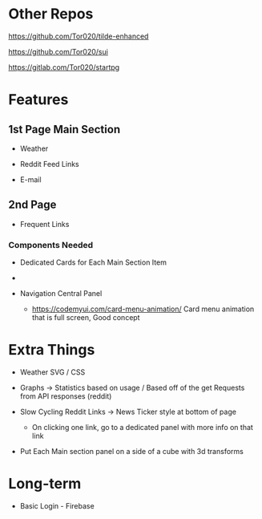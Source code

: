# Other Repos

https://github.com/Tor020/tilde-enhanced


https://github.com/Tor020/sui


https://gitlab.com/Tor020/startpg

# Features

## 1st Page Main Section

- Weather

- Reddit Feed Links

- E-mail

## 2nd Page 

- Frequent Links


### Components Needed

- Dedicated Cards for Each Main Section Item
- 


- Navigation Central Panel
  - https://codemyui.com/card-menu-animation/ Card menu animation that is full screen, Good concept

# Extra Things

- Weather SVG / CSS 
<!-- 
     https://codemyui.com/pure-css-animated-weather-icons/
     https://codemyui.com/simple-weather-animation-svg/ 
     https://codemyui.com/muted-color-weather-icon-animation-css/
     https://codemyui.com/cartoony-weather-animation/
     -->
- Graphs -> Statistics based on usage / Based off of the get Requests from API responses (reddit)

- Slow Cycling Reddit Links -> News Ticker style at bottom of page
  - On clicking one link, go to a dedicated panel with more info on that link

- Put Each Main section panel on a side of a cube with 3d transforms

# Long-term

- Basic Login - Firebase
